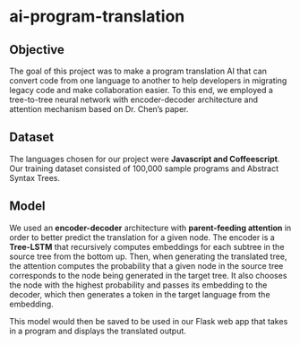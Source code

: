 # ai-program-translation

## Objective
The goal of this project was to make a program translation AI that can convert code from one language to another to help developers in migrating legacy code and make collaboration easier. To this end, we employed a tree-to-tree neural network with encoder-decoder architecture and attention mechanism based on Dr. Chen’s paper.

## Dataset
The languages chosen for our project were **Javascript and Coffeescript**. Our training dataset consisted of 100,000 sample programs and Abstract Syntax Trees.

## Model
We used an **encoder-decoder** architecture with **parent-feeding attention** in order to better predict the translation for a given node.
The encoder is a **Tree-LSTM** that recursively computes embeddings for each subtree in the source tree from the bottom up. Then, when generating the translated tree, the attention computes the probability that a given node in the source tree corresponds to the node being generated in the target tree. It also chooses the node with the highest probability and passes its embedding to the decoder, which then generates a token in the target language from the embedding.

This model would then be saved to be used in our Flask web app that takes in a program and displays the translated output.

